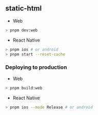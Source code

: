 ## static-html

* Web
```sh
> pnpm dev:web
```

* React Native
```sh
> pnpm ios # or android
> pnpm start --reset-cache
```


### Deploying to production

* Web
```sh
> pnpm build:web
```

* React Native
```sh
> pnpm ios --mode Release # or android
```